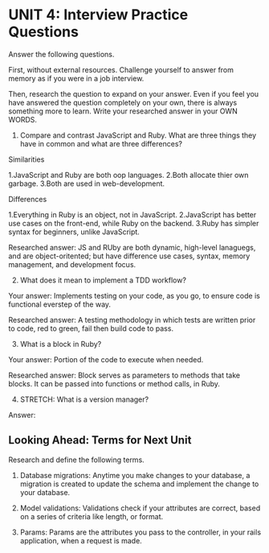 # UNIT 4: Interview Practice Questions

Answer the following questions.

First, without external resources. Challenge yourself to answer from memory as if you were in a job interview.

Then, research the question to expand on your answer. Even if you feel you have answered the question completely on your own, there is always something more to learn. Write your researched answer in your OWN WORDS.

1. Compare and contrast JavaScript and Ruby. What are three things they have in common and what are three differences?

Similarities

1.JavaScript and Ruby are both oop languages.
2.Both allocate thier own garbage.
3.Both are used in web-development.

Differences

1.Everything in Ruby is an object, not in JavaScript.
2.JavaScript has better use cases on the front-end, while Ruby on the backend.
3.Ruby has simpler syntax for beginners, unlike JavaScript.

Researched answer: JS and RUby are both dynamic, high-level lanaguegs, and are object-oritented; but have difference use cases, syntax, memory management, and development focus.

2. What does it mean to implement a TDD workflow?

Your answer: Implements testing on your code, as you go, to ensure code is functional everstep of the way. 

Researched answer: A testing methodology in which tests are written prior to code, red to green, fail then build code to pass.

3. What is a block in Ruby?

Your answer: Portion of the code to execute when needed.

Researched answer: Block serves as parameters to methods that take blocks. It can be passed into functions or method calls, in Ruby.

4. STRETCH: What is a version manager?

Answer:

## Looking Ahead: Terms for Next Unit

Research and define the following terms.

1. Database migrations: Anytime you make changes to your database, a migration is created to update the schema and implement the change to your database. 

2. Model validations: Validations check if your attributes are correct, based on a series of criteria like length, or format. 

3. Params: Params are the attributes you pass to the controller, in your rails application, when a request is made. 
